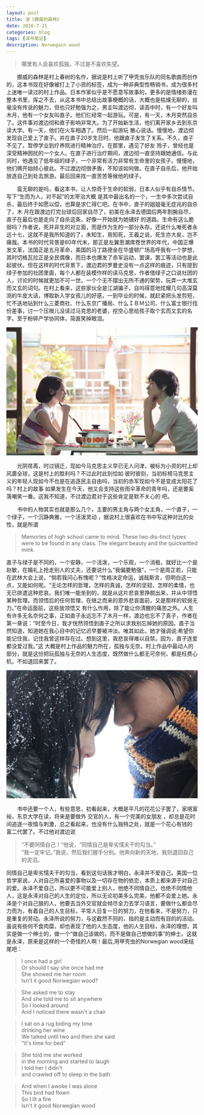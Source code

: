 ```yaml
---
layout: post
title: 读《挪威的森林》
date: 2016-7-21
categories: blog
tags: [读书笔记]
description: Norwegain wood
---
```


> 哪里有人会喜欢孤独，不过是不喜欢失望。

&emsp;&emsp;挪威的森林是村上春树的名作，据说是村上听了甲壳虫乐队的同名歌曲而创作的，这本书现在好像被打上了小资的标签，成为一种非典型性畅销书，成为很多村上迷唯一读过的村上作品。日本作家似乎是不愿意写故事的，更多的是情绪弥漫在整本书里，挥之不去，从这本书中总结出故事梗概的话，大概也是枯燥无聊的，丝毫没有传说的魅力，但也只好勉强为之，男主叫渡边彻，读高中时，有一个好友叫木月，他有一个女友叫直子。他们仨经常一起游玩。可是，有一天，木月突然自杀了。这件事对渡边彻和直子影响非常大。为了开始新生活，他们离开家乡去到东京读大学。有一天，他们在火车相遇了。然后一起游玩 散心说话。慢慢地，渡边彻发现自己爱上了直子。并在直子20岁生日时，他跟直子发生了关系。不久，直子不见了，暂停学业到疗养院进行精神治疗。在那里，遇见了好友 玲子，曾经也是深受精神困扰的一个女人。在直子进行治疗期间，渡边彻一直坚持跟她通信。与此同时，他遇见了低年级的绿子，一个非常有活力非常有生命里的女孩子。慢慢地，他们俩开始倾心彼此。不过渡边彻很矛盾，不知该如何做。在直子自杀后，他开始放逐自己到处去旅游。最后回来找一直苦苦等候他的绿子。

&emsp;&emsp;蛮无聊的是吗，看这本书，让人惊奇于生命的软弱，日本人似乎有自杀情节。写下“生而为人，对不起”的太宰治大概
是其中最出名的一个，一生中多次尝试自杀，最后终于如愿以偿，也算是求仁得仁吧。在书中，直子的姐姐毫无症兆的自杀了，木
月在跟渡边打完台球后回家自尽了，初美在永泽去德国后两年割腕自尽，直子在最后也是走向了自杀这条，好像一开始就为她铺好
的道路。生命有这么脆弱吗？作者说，死并非生的对立面，而是作为生的一部分永存。还说什么唯死者永远十七，这就不是我所知道的了，未知生，焉知死，王羲之说，死生亦大矣，岂不痛哉。本书的时代背景是60年代末，那正是左翼思潮席卷世界的年代，中国正爆发文革，法国正是五月革命，美国的马丁路德金在华盛顿广场高呼我有一个梦想，其时切格瓦拉正是全民偶像，而日本也爆发了赤军运动，罢课，罢工等活动也是此起彼伏。但在这样的时代背景下，渡边君的罗曼史没有一点这样的痕迹，只有提到绿子参加的社团里面，每个人都在装模作样的读马克思，作者借绿子之口说社团的人，讨论的时候就更加不可一世。一个个无不摆出无所不通的架势，玩弄一大堆玄而又玄的词句。在村上看来，这些家伙全是江湖骗子，自呜得意地炫耀几句高深莫测的牛皮大话，博取新入学女孩儿的好感，一到毕业的时候，就赶紧把头发剪短，忙不迭地钻到什么三菱商社、什么东京广播局、什么ＩＢＭ公司、什么富士银行找份差事，讨一个压根儿没读过马克思的老婆，挖空心思给孩子取个玄而又玄的名字。至于粉碎产学协同体，简直笑掉眼泪。

<center><img src="https://raw.githubusercontent.com/whuhan2013/ImageRepertory/master/blog/blog12.jpg"></center>

&emsp;&emsp;光阴荏苒，时过镜迁，现如今马克思主义早已无人问津，被标为小资的村上却风蘼全球，这是村上的胜利吗？不过此时此刻恰如
彼时彼刻，当初标榜马克思主义的年轻人现如今不也是在追逐民主自由吗，当初的赤军现如今不是变成太阳花了吗？村上的故事
如果发生在今天，他又会支持这些雨伞革命的青年吗，还是要奚落嘲笑一番。这我不知道，不过渡边君对于这些肯定是默不关心的
吧。

&emsp;&emsp;书中的人物其实也就是那么几个，主要的男主角与两个女主角，一个直子，一个绿子，一个沉静典雅，一个活泼灵动
，据说村上很喜欢在书中写这种对比的女性，就是所谓

> Memories of high school came to mind. These two dis-tinct types were to be found in any class. The elegant beauty and the quickwitted mink.

直子与绿子是不同的，一个安静，一个活泼，一个乐观，一个消极，就好比一个是赵敏，在婚礼上抢走别人的丈夫，还要说什么“我偏要勉强”，一个是周芷若，只能在武林大会上说，“倘若我问心有愧呢？”性格决定命运，诚哉斯言，但明白这一点，又能如何呢。“无论怎样的哲理，怎样的真诚，怎样的坚韧，怎样的柔情，也无已排遣这种悲哀。我们唯一能坐到的，就是从这片悲哀里挣脱出来，并从中领悟某种哲理。而领悟后的任何哲理，在继之而来的意外悲哀面前，又是那样的软弱无力。”在命运面前，这些放领悟又
有什么作用，除了能让你清醒的痛苦之外。人生有许多无名奈何之事，正如直子永远忘不了木月一样，渡边也忘不了真子，作者在第一章说：“时至今日，我才恍然领悟到直子之所以求我别忘掉她的原因。直子当然知道，知道她在我心目中的记忆迟早要被冲淡。唯其如此，她才强调说:希望你能记住我，记住我曾这样存在过。想到这里，我悲哀得难以自禁。因为，直子连爱都没爱过我。”这
大概是村上作品的魅力所在，孤独与无奈。村上作品中最动人的部分，就是这份把玩孤独与无奈的人生态度，既然做什么都无可奈何，都是枉费心机，不如退回来罢了。

<center><img src="https://raw.githubusercontent.com/whuhan2013/ImageRepertory/master/blog/blog11.jpg"></center>

&emsp;&emsp;书中还要一个人，有些意思，初看起来，大概是平凡的花花公子罢了，家境富裕，东京大学在读，将来是要做外
交官的人，有一个完美的女朋友 ，却总是花时间追逐一夜情与刺激，总之看起来，也没有什么独特之处，就是一个花心有钱的
富二代罢了。不过他对渡边说

> “不要同情自己！”他说，“同情自己是卑劣懦夫干的勾当。”        
> “我一定牢记。”我说，然后我们握手分别。他奔向新的天地，我则退回自己的泥沼。     

同情自己是卑劣懦夫干的勾当，看到这句话我才明白，永泽并不爱自己。美国一位哲学家说，人对自己所喜爱的事物以及一切存在物的依恋，本质上都来源于对自己的爱。永泽不爱自己，所以更不可能爱上别人，他绝不同情自己，也绝不同情他人，这是永泽对自己的人生的定位，所以无论初美多么完美，他都不会爱上她。永泽是个对自己狠的人，他要去当外交官就会倾尽全力去学习语言，要做什么都会尽力而为，有着自己的人生目标，平常人日复一日的努力，在他看来，不是努力，只是重复的劳动。永泽所说的努力，与这截然不同的，指的是主动而有目的的活动。虽说有些何不食肉糜，却也表现了他的人生态度，他的人生目标，永泽的理想，其实是做一个绅士的，做一个“做自己该做的，而不是做自己想做的事”的绅士。这就是永泽，原来是这样的一个奇怪的人啊！最后,用甲壳虫的Norwegian wood来结尾吧：

> I once had a girl      
> Or should I say she once had me       
> She showed me her room    
> Isn't it good Norwegian wood?        

> She asked me to stay       
> And she told me to sit anywhere      
> So I looked around         
> And I noticed there wasn't a chair         
 
> I sat on a rug biding my time        
> drinking her wine            
> We talked until two and then she said        
> "it's time for bed"         
 
> She told me she worked    
> in the morning and started to laugh      
> I told her I didn't       
> and crawled off to sleep in the bath       

> And when I awoke I was alone      
> This bird had flown         
> So I lit a fire         
> Isn't it good Norwegian wood         

